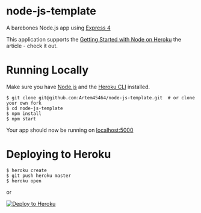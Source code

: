 # node-js-template

A barebones Node.js app using 
<a href="http://expressjs.com/" rel="nofollow">Express 4</a>

This application supports the  <a href="https://devcenter.heroku.com/articles/getting-started-with-nodejs" rel="nofollow">Getting Started with Node on Heroku</a>  the article  - check it out.

# Running Locally
<p dir="auto">Make sure you have <a href="http://nodejs.org/" rel="nofollow">Node.js</a> and the <a href="https://cli.heroku.com/" rel="nofollow">Heroku CLI</a> installed.</p>

    $ git clone git@github.com:Artem45464/node-js-template.git  # or clone your own fork
    $ cd node-js-template
    $ npm install 
    $ npm start


Your app should now be running on  <a href="http://localhost:5000/" rel="nofollow">localhost:5000</a>


# Deploying to Heroku 

    $ heroku create
    $ git push heroku master  
    $ heroku open
    
   or 
    
<a href="https://www.heroku.com/home" rel="nofollow">
    <img src="https://camo.githubusercontent.com/a45640b9f85b4daa9a7c8b106e324e58d2114cccd227df20185a04d931411701/68747470733a2f2f7777772e6865726f6b7563646e2e636f6d2f6465706c6f792f627574746f6e2e706e67" alt="Deploy to Heroku" data-canonical-src="https://www.herokucdn.com/deploy/button.png" style="max-width: 100%;">
</a>
